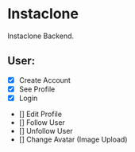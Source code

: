 # Instaclone

Instaclone Backend.


## User: 

- [x] Create Account
- [x] See Profile
- [x] Login
- [] Edit Profile
- [] Follow User
- [] Unfollow User
- [] Change Avatar (Image Upload)